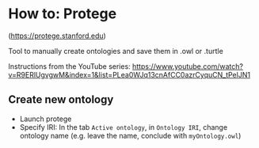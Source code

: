 # How to: Protege
(https://protege.stanford.edu)

Tool to manually create ontologies and save them in .owl or .turtle

Instructions from the YouTube series: https://www.youtube.com/watch?v=R9ERlUgvgwM&index=1&list=PLea0WJq13cnAfCC0azrCyquCN_tPelJN1

## Create new ontology  
- Launch protege  
- Specify IRI: In the tab `Active ontology`, in `Ontology IRI`, change ontology name (e.g. leave the name, conclude with `myOntology.owl`)
